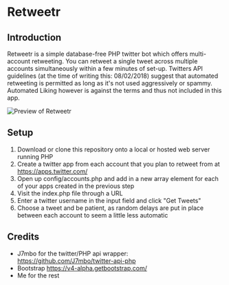 # Retweetr

## Introduction
Retweetr is a simple database-free PHP twitter bot which offers multi-account retweeting. You can retweet a single tweet across multiple accounts simultaneously within a few minutes of set-up. Twitters API guidelines (at the time of writing this: 08/02/2018) suggest that automated retweeting is permitted as long as it's not used aggressively or spammy. Automated Liking however is against the terms and thus not included in this app.

![Preview of Retweetr](https://i.imgur.com/NAWpqhW.png)

## Setup
1. Download or clone this repository onto a local or hosted web server running PHP
2. Create a twitter app from each account that you plan to retweet from at https://apps.twitter.com/
3. Open up config/accounts.php and add in a new array element for each of your apps created in the previous step
4. Visit the index.php file through a URL
5. Enter a twitter username in the input field and click "Get Tweets"
6. Choose a tweet and be patient, as random delays are put in place between each account to seem a little less automatic

## Credits
* J7mbo for the twitter/PHP api wrapper: https://github.com/J7mbo/twitter-api-php
* Bootstrap https://v4-alpha.getbootstrap.com/
* Me for the rest
